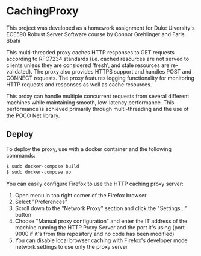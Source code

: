 # CachingProxy

This project was developed as a homework assignment for Duke Uiversity's ECE590 Robust Server Software course by Connor 
Grehlinger and Faris Sbahi

This multi-threaded proxy caches HTTP responses to GET requests according to RFC7234 standards (i.e. cached resources are not 
served to clients unless they are considered 'fresh', and stale resources are re-validated). The proxy also provides HTTPS 
support and handles POST and CONNECT requests. The proxy features logging functionality for monitoring HTTP requests and 
responses as well as cache resources. 

This proxy can handle multiple concurrent requests from several different machines while maintaining smooth, low-latency 
performance. This performance is achieved primarily through multi-threading and the use of the POCO Net library. 


## Deploy

To deploy the proxy, use with a docker container and the following commands:

```bash
$ sudo docker-compose build
$ sudo docker-compose up
```

You can easily configure Firefox to use the HTTP caching proxy server:
1) Open menu in top right corner of the Firefox browser
2) Select "Preferences"
3) Scroll down to the "Network Proxy" section and click the "Settings..." button 
4) Choose "Manual proxy configuration" and enter the IT address of the machine running the HTTP Proxy Server and the port it's 
using (port 9000 if it's from this repository and no code has been modified)
5) You can disable local browser caching with Firefox's developer mode network settings to use only the proxy server 
